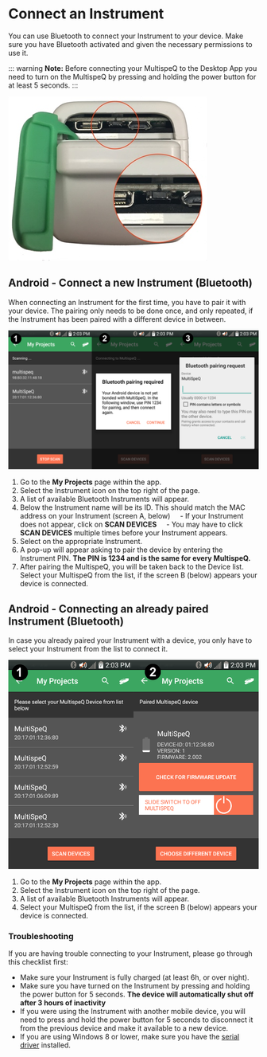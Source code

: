 # Connect an Instrument

You can use Bluetooth to connect your Instrument to your device. Make sure you have Bluetooth activated and given the necessary permissions to use it.

::: warning
**Note:** Before connecting your MultispeQ to the Desktop App you need to turn on the MultispeQ by pressing and holding the power button for at least 5 seconds.
:::

![Turning on the MultispeQ using the button in the back](../instruments/images/multispeq-power-button.jpg)

## Android - Connect a new Instrument (Bluetooth)

When connecting an Instrument for the first time, you have to pair it with your device. The pairing only needs to be done once, and only repeated, if the Instrument has been paired with a different device in between.

![Connect a new Instrument](./images/android-connect-new-instrument.png)

1. Go to the **My Projects** page within the app.
2. Select the Instrument icon on the top right of the page.
3. A list of available Bluetooth Instruments will appear.
4. Below the Instrument name will be its ID. This should match the MAC address on your Instrument (screen A, below)
    - If your Instrument does not appear, click on **SCAN DEVICES**
    - You may have to click **SCAN DEVICES** multiple times before your Instrument appears.
5. Select on the appropriate Instrument.
6. A pop-up will appear asking to pair the device by entering the Instrument PIN. **The PIN is 1234 and is the same for every MultispeQ.**
7. After pairing the MultispeQ, you will be taken back to the Device list. Select your MultispeQ from the list, if the screen B (below) appears your device is connected.

## Android - Connecting an already paired Instrument (Bluetooth)

In case you already paired your Instrument with a device, you only have to select your Instrument from the list to connect it.

![Connect an Instrument that has already been paired](./images/android-connect-instrument.png)

1. Go to the **My Projects** page within the app.
2. Select the Instrument icon on the top right of the page.
3. A list of available Bluetooth Instruments will appear.
4. Select your MultispeQ from the list, if the screen B (below) appears your device is connected.

### Troubleshooting

If you are having trouble connecting to your Instrument, please go through this checklist first:

- Make sure your Instrument is fully charged (at least 6h, or over night).
- Make sure you have turned on the Instrument by pressing and holding the power button for 5 seconds. **The device will automatically shut off after 3 hours of inactivity**
- If you were using the Instrument with another mobile device, you will need to press and hold the power button for 5 seconds to disconnect it from the previous device and make it available to a new device.
- If you are using Windows 8 or lower, make sure you have the [serial driver](https://www.pjrc.com/teensy/td_download.html) installed.
